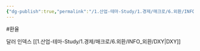 ```yaml
---
{"dg-publish":true,"permalink":"/1.산업-테마-Study/1.경제/매크로/6.외환/INFO_외환/달러 인덱스/","created":"2024-11-20T21:02:27.349+09:00","updated":"2025-06-03T20:07:19.857+09:00"}
---
```


#환율 

달러 인덱스 [[1.산업-테마-Study/1.경제/매크로/6.외환/INFO_외환/DXY\|DXY]]